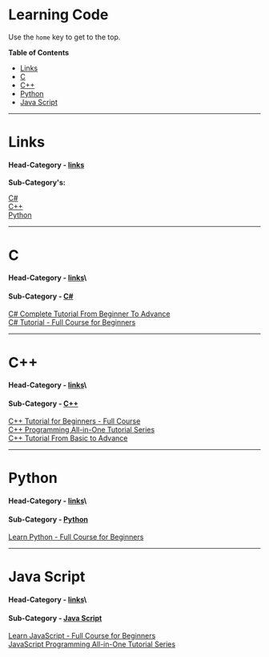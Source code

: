 # Learning Code


Use the `home` key to get to the top.
<!-- START doctoc generated TOC please keep comment here to allow auto update -->
<!-- DON'T EDIT THIS SECTION, INSTEAD RE-RUN doctoc TO UPDATE -->
**Table of Contents**


- [Links](#links)
- [C](#c)
- [C++](#c)
- [Python](#python)
- [Java Script](#java-script)

<!-- END doctoc generated TOC please keep comment here to allow auto update -->
---

# Links
#### Head-Category - [links](#links)


**Sub-Category's:**

[C#](#c#)\
[C++](#C++)\
[Python](#Python)

---

# C
#### Head-Category - [links](#links)\
#### Sub-Category - [C#](#c)

[C# Complete Tutorial From Beginner To Advance](https://www.youtube.com/watch?v=FPeGkedZykA&ab_channel=FLDevelopers)\
[C# Tutorial - Full Course for Beginners](https://www.youtube.com/watch?v=GhQdlIFylQ8&ab_channel=freeCodeCamp.org)

---

# C++
#### Head-Category - [links](#links)\
#### Sub-Category - [C++](#c--)

[C++ Tutorial for Beginners - Full Course](https://www.youtube.com/watch?v=vLnPwxZdW4Y&ab_channel=freeCodeCamp.org)\
[C++ Programming All-in-One Tutorial Series](https://www.youtube.com/watch?v=_bYFu9mBnr4&ab_channel=CalebCurry)\
[C++ Tutorial From Basic to Advance](https://www.youtube.com/watch?v=mUQZ1qmKlLY&ab_channel=ExternCode)

---

# Python
#### Head-Category - [links](#links)\
#### Sub-Category - [Python](#python)

[Learn Python - Full Course for Beginners](https://www.youtube.com/watch?v=rfscVS0vtbw&ab_channel=freeCodeCamp.org)

---

# Java Script
#### Head-Category - [links](#links)\
#### Sub-Category - [Java Script](#java-script)

[Learn JavaScript - Full Course for Beginners](https://www.youtube.com/watch?v=PkZNo7MFNFg)\
[JavaScript Programming All-in-One Tutorial Series](https://www.youtube.com/watch?v=9M4XKi25I2M)
